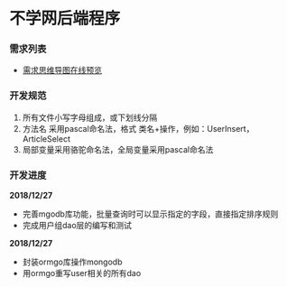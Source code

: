 # 不学网后端程序

### 需求列表

* [需求思维导图在线预览](https://www.processon.com/view/link/5c227a30e4b0df5abaa60247)

### 开发规范

1. 所有文件小写字母组成，或下划线分隔
1. 方法名 采用pascal命名法，格式 类名+操作，例如：UserInsert，ArticleSelect
1. 局部变量采用骆驼命名法，全局变量采用pascal命名法


### 开发进度

**2018/12/27**

* 完善mgodb库功能，批量查询时可以显示指定的字段，直接指定排序规则
* 完成用户组dao层的编写和测试

**2018/12/27**

* 封装ormgo库操作mongodb
* 用ormgo重写user相关的所有dao


